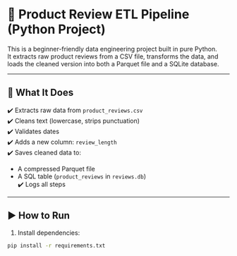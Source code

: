 # 🧪 Product Review ETL Pipeline (Python Project)

This is a beginner-friendly data engineering project built in pure Python.  
It extracts raw product reviews from a CSV file, transforms the data, and loads the cleaned version into both a Parquet file and a SQLite database.

---

## 🔧 What It Does

✔️ Extracts raw data from `product_reviews.csv`  
✔️ Cleans text (lowercase, strips punctuation)  
✔️ Validates dates  
✔️ Adds a new column: `review_length`  
✔️ Saves cleaned data to:
- A compressed Parquet file  
- A SQL table (`product_reviews` in `reviews.db`)  
✔️ Logs all steps

---

## ▶️ How to Run

1. Install dependencies:
```bash
pip install -r requirements.txt
